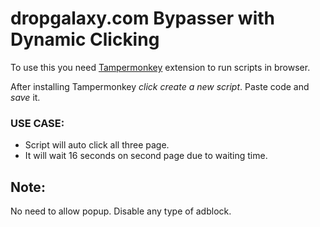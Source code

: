 # dropgalaxy.com Bypasser with Dynamic Clicking

To use this you need [Tampermonkey](https://www.tampermonkey.net/) extension to run scripts in browser.

After installing Tampermonkey *click create a new script*.
Paste code and *save* it.

### USE CASE:
- Script will auto click all three page.
- It will wait 16 seconds on second page due to waiting time.

## Note: 
No need to allow popup. Disable any type of adblock.
